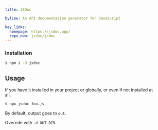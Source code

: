 ```yaml
---
title: JSDoc

byline: An API documentation generator for JavaScript

key_links:
  homepage: https://jsdoc.app/
  repo_nwo: jsdoc/jsdoc
---
```



### Installation

```sh
$ npm i -D jsdoc
```


## Usage

If you have it installed in your project or globally, or even if not installed at all.

```sh
$ npx jsdoc foo.js
```

By default, output goes to `out`.

Override with `-d OUT_DIR`.

